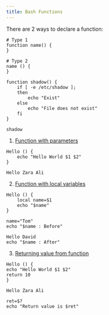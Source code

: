 ```yaml
---
title: Bash Functions
---
```


There are 2 ways to declare a function:

````shell
# Type 1
function name() {
}

# Type 2
name () {
}
````

````shell
function shadow() {
	if [ -e /etc/shadow ];
	then
		echo "Exist"
	else
		echo "File does not exist"
	fi
}

shadow
````

1. <u>Function with parameters</u>

````shell
Hello () {
	echo "Hello World $1 $2"
}

Hello Zara Ali
````

2. <u>Function with local variables</u>

````shell
Hello () {
	local name=$1
	echo "$name"
}

name="Tom"
echo "$name : Before"

Hello David
echo "$name : After"
````

3. <u>Returning value from function</u>

````shell
Hello () {
echo "Hello World $1 $2"
return 10
}

Hello Zara Ali

ret=$?
echo "Return value is $ret"
````